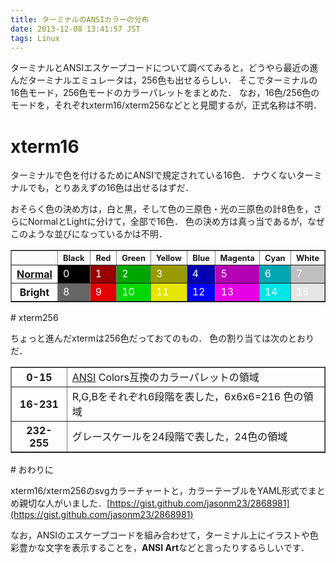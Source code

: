 ```yaml
---
title: ターミナルのANSIカラーの分布
date: 2013-12-08 13:41:57 JST
tags: Linux
---
```


ターミナルとANSIエスケープコードについて調べてみると，どうやら最近の進んだターミナルエミュレータは，256色も出せるらしい．
そこでターミナルの16色モード，256色モードのカラーパレットをまとめた．
なお，16色/256色のモードを，それぞれxterm16/xterm256などとと見聞するが，正式名称は不明．

# xterm16

ターミナルで色を付けるためにANSIで規定されている16色．
ナウくないターミナルでも，とりあえずの16色は出せるはずだ．

おそらく色の決め方は，白と黒，そして色の三原色・光の三原色の計8色を，さらにNormalとLightに分けて，全部で16色．
色の決め方は真っ当であるが，なぜこのような並びになっているかは不明．

<table border="1" width="100%">
  <col> 
  <col style="width:80px"> <col style="width:80px"> <col style="width:80px"> <col style="width:80px"> 
  <col style="width:80px"> <col style="width:80px"> <col style="width:80px"> <col style="width:80px">
  <thead>
    <tr style="font-size:80%;width:180px">
      <th></th>
      <th>Black</th> <th>Red</th> <th>Green</th> <th>Yellow</th> <th>Blue</th> <th>Magenta</th> <th>Cyan</th> <th>White</th>
    </tr>
  </thead>
  <tbody>
    <tr>
      <th> <a class="keyword" href="http://d.hatena.ne.jp/keyword/Normal">Normal</a> </th>
      <td style="background-color:#000000;color:white">0</td>
      <td style="background-color:#990000;color:white">1</td>
      <td style="background-color:#00a600;color:white">2</td>
      <td style="background-color:#999900;color:white">3</td>
      <td style="background-color:#0000b2;color:white">4</td>
      <td style="background-color:#b200b2;color:white">5</td>
      <td style="background-color:#00a6b2;color:white">6</td>
      <td style="background-color:#bfbfbf;color:white">7</td>
    </tr>
    <tr>
      <th> Bright </th>
      <td style="background-color:#666666;color:white">8 </td>
      <td style="background-color:#e50000;color:white">9 </td>
      <td style="background-color:#00d900;color:white">10</td>
      <td style="background-color:#e5e500;color:white">11</td>
      <td style="background-color:#0000ff;color:white">12</td>
      <td style="background-color:#e500e5;color:white">13</td>
      <td style="background-color:#00e5e5;color:white">14</td>
      <td style="background-color:#e5e5e5;color:white">15</td>
    </tr>
  </tbody>
</table># xterm256

ちょっと進んだxtermは256色だっておてのもの．
色の割り当ては次のとおりだ．

<table border="1">
  <tr>
    <th>0-15</th> <td>
<a class="keyword" href="http://d.hatena.ne.jp/keyword/ANSI">ANSI</a> Colors互換のカラーパレットの領域</td>
  </tr>
  <tr>
    <th>16-231</th> <td>R,G,Bをそれぞれ6段階を表した，6x6x6=216 色の領域
  </td>
</tr>
  <tr>
    <th>232-255</th> <td>グレースケールを24段階で表した，24色の領域</td>
  </tr>
</table># おわりに

xterm16/xterm256のsvgカラーチャートと，カラーテーブルをYAML形式でまとめ親切な人がいました．[https://gist.github.com/jasonm23/2868981](https://gist.github.com/jasonm23/2868981)

なお，ANSIのエスケープコードを組み合わせて，ターミナル上にイラストや色彩豊かな文字を表示することを，**ANSI Art**などと言ったりするらしいです．

